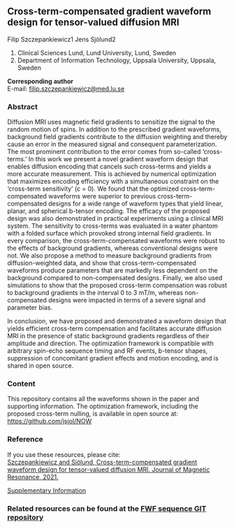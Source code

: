 ## Cross-term-compensated gradient waveform design for tensor-valued diffusion MRI

Filip Szczepankiewicz1 Jens Sjölund2

1. Clinical Sciences Lund, Lund University, Lund, Sweden
2. Department of Information Technology, Uppsala University, Uppsala, Sweden


**Corresponding author**  
E-mail: filip.szczepankiewicz@med.lu.se

### Abstract
Diffusion MRI uses magnetic field gradients to sensitize the signal to the random motion of spins. In addition to the prescribed gradient waveforms, background field gradients contribute to the diffusion weighting and thereby cause an error in the measured signal and consequent parameterization. The most prominent contribution to the error comes from so-called ‘cross-terms.’ In this work we present a novel gradient waveform design that enables diffusion encoding that cancels such cross-terms and yields a more accurate measurement. This is achieved by numerical optimization that maximizes encoding efficiency with a simultaneous constraint on the ‘cross-term sensitivity’ (c = 0). We found that the optimized cross-term-compensated waveforms were superior to previous cross-term-compensated designs for a wide range of waveform types that yield linear, planar, and spherical b-tensor encoding. The efficacy of the proposed design was also demonstrated in practical experiments using a clinical MRI system. The sensitivity to cross-terms was evaluated in a water phantom with a folded surface which provoked strong internal field gradients. In every comparison, the cross-term-compensated waveforms were robust to the effects of background gradients, whereas conventional designs were not. We also propose a method to measure background gradients from diffusion-weighted data, and show that cross-term-compensated waveforms produce parameters that are markedly less dependent on the background compared to non-compensated designs. Finally, we also used simulations to show that the proposed cross-term compensation was robust to background gradients in the interval 0 to 3 mT/m, whereas non-compensated designs were impacted in terms of a severe signal and parameter bias.  

In conclusion, we have proposed and demonstrated a waveform design that yields efficient cross-term compensation and facilitates accurate diffusion MRI in the presence of static background gradients regardless of their amplitude and direction. The optimization framework is compatible with arbitrary spin-echo sequence timing and RF events, b-tensor shapes, suppression of concomitant gradient effects and motion encoding, and is shared in open source.

### Content
This repository contains all the waveforms shown in the paper and supporting information. The optimization framework, including the proposed cross-term nulling, is available in open source at: https://github.com/jsjol/NOW

### Reference
If you use these resources, please cite:  
[Szczepankiewicz and Sjölund, Cross-term-compensated gradient waveform design for tensor-valued diffusion MRI. Journal of Magnetic Resonance, 2021.](https://doi.org/10.1016/j.jmr.2021.106991)
  
[Supplementary Information](wip)


### Related resources can be found at the [FWF sequence GIT repository](https://github.com/filip-szczepankiewicz/fwf_seq_resources)
